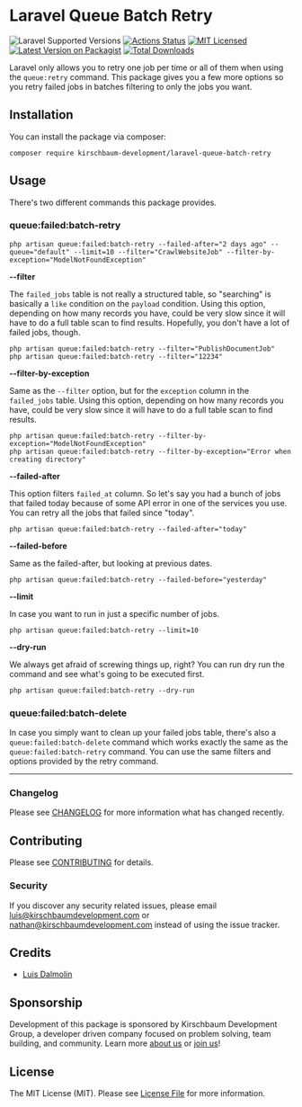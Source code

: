# Laravel Queue Batch Retry

![Laravel Supported Versions](https://img.shields.io/badge/laravel-6.x/7.x/8.x-green.svg)
[![Actions Status](https://github.com/kirschbaum-development/laravel-queue-batch-retry/workflows/tests/badge.svg)](https://github.com/kirschbaum-development/laravel-queue-batch-retry/actions)
[![MIT Licensed](https://img.shields.io/badge/license-MIT-brightgreen.svg?style=flat-square)](LICENSE.md)
[![Latest Version on Packagist](https://img.shields.io/packagist/v/kirschbaum-development/laravel-queue-batch-retry.svg?style=flat-square)](https://packagist.org/packages/kirschbaum-development/laravel-queue-batch-retry)
[![Total Downloads](https://img.shields.io/packagist/dt/kirschbaum-development/laravel-queue-batch-retry.svg?style=flat-square)](https://packagist.org/packages/kirschbaum-development/laravel-queue-batch-retry)

Laravel only allows you to retry one job per time or all of them when using the `queue:retry` command. This package gives you a few more options so you retry failed jobs in batches filtering to only the jobs you want.

## Installation

You can install the package via composer:

```console
composer require kirschbaum-development/laravel-queue-batch-retry
```

## Usage

There's two different commands this package provides.

### queue:failed:batch-retry

```console
php artisan queue:failed:batch-retry --failed-after="2 days ago" --queue="default" --limit=10 --filter="CrawlWebsiteJob" --filter-by-exception="ModelNotFoundException"
```

**--filter**

The `failed_jobs` table is not really a structured table, so "searching" is basically a `like` condition on the `payload` condition. Using this option, depending on how many records you have, could be very slow since it will have to do a full table scan to find results. Hopefully, you don't have a lot of failed jobs, though.

```console
php artisan queue:failed:batch-retry --filter="PublishDocumentJob"
php artisan queue:failed:batch-retry --filter="12234"
```

**--filter-by-exception**

Same as the `--filter` option, but for the `exception` column in the `failed_jobs` table. Using this option, depending on how many records you have, could be very slow since it will have to do a full table scan to find results.

```console
php artisan queue:failed:batch-retry --filter-by-exception="ModelNotFoundException"
php artisan queue:failed:batch-retry --filter-by-exception="Error when creating directory"
```

**--failed-after**

This option filters `failed_at` column. So let's say you had a bunch of jobs that failed today because of some API error in one of the services you use. You can retry all the jobs that failed since "today".

```console
php artisan queue:failed:batch-retry --failed-after="today"
```

**--failed-before**

Same as the failed-after, but looking at previous dates.

```console
php artisan queue:failed:batch-retry --failed-before="yesterday"
```

**--limit**

In case you want to run in just a specific number of jobs.

```console
php artisan queue:failed:batch-retry --limit=10
```

**--dry-run**

We always get afraid of screwing things up, right? You can run dry run the command and see what's going to be executed first.

```console
php artisan queue:failed:batch-retry --dry-run
```
### queue:failed:batch-delete

In case you simply want to clean up your failed jobs table, there's also a `queue:failed:batch-delete` command which works exactly the same as the `queue:failed:batch-retry` command. You can use the same filters and options provided by the retry command.

***

### Changelog

Please see [CHANGELOG](CHANGELOG.md) for more information what has changed recently.

## Contributing

Please see [CONTRIBUTING](CONTRIBUTING.md) for details.

### Security

If you discover any security related issues, please email luis@kirschbaumdevelopment.com or nathan@kirschbaumdevelopment.com instead of using the issue tracker.

## Credits

- [Luis Dalmolin](https://github.com/luisdalmolin)

## Sponsorship

Development of this package is sponsored by Kirschbaum Development Group, a developer driven company focused on problem solving, team building, and community. Learn more [about us](https://kirschbaumdevelopment.com) or [join us](https://kirschbaumdevelopment.com/careers)!

## License

The MIT License (MIT). Please see [License File](LICENSE.md) for more information.

